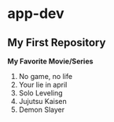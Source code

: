 # app-dev
## My First Repository
**My Favorite Movie/Series**
1. No game, no life
2. Your lie in april
3. Solo Leveling
4. Jujutsu Kaisen
5. Demon Slayer
